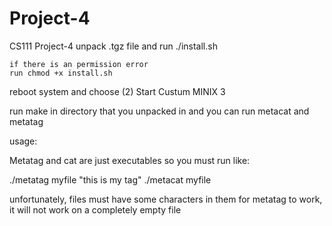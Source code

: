 Project-4
=========

CS111 Project-4
unpack .tgz file and 
run ./install.sh

    if there is an permission error
    run chmod +x install.sh

reboot system and choose (2) Start Custum MINIX 3

run make in directory that you unpacked in and you can run metacat and metatag

usage:

Metatag and cat are just executables so you must run like:

./metatag myfile "this is my tag"
./metacat myfile

unfortunately, files must have some characters in them for metatag to work, 
it will not work on a completely empty file 
